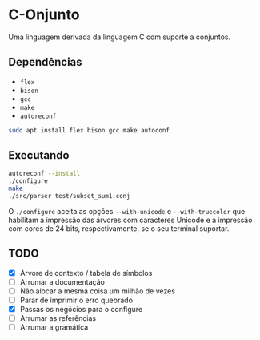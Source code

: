 # C-Onjunto

Uma linguagem derivada da linguagem C com suporte a conjuntos.

## Dependências

- `flex`
- `bison`
- `gcc`
- `make`
- `autoreconf`

```bash
sudo apt install flex bison gcc make autoconf
```

## Executando

```bash
autoreconf --install
./configure
make
./src/parser test/subset_sum1.conj
```

O `./configure` aceita as opções `--with-unicode` e `--with-truecolor`
que habilitam a impressão das árvores com caracteres Unicode e a impressão com
cores de 24 bits, respectivamente, se o seu terminal suportar.

## TODO

- [x] Árvore de contexto / tabela de símbolos
- [ ] Arrumar a documentação
- [ ] Não alocar a mesma coisa um milhão de vezes
- [ ] Parar de imprimir o erro quebrado
- [x] Passas os negócios para o configure
- [ ] Arrumar as referências
- [ ] Arrumar a gramática
